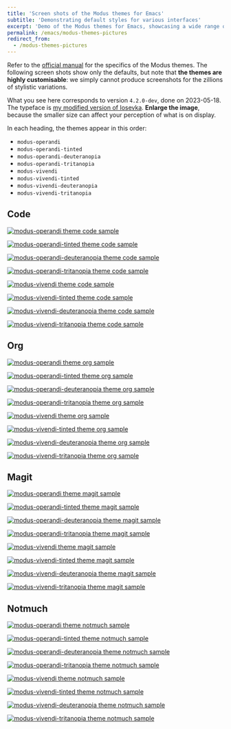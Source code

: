 ```yaml
---
title: 'Screen shots of the Modus themes for Emacs'
subtitle: 'Demonstrating default styles for various interfaces'
excerpt: 'Demo of the Modus themes for Emacs, showcasing a wide range of options and interfaces.'
permalink: /emacs/modus-themes-pictures
redirect_from:
  - /modus-themes-pictures
---
```


Refer to the [official
manual](https://protesilaos.com/emacs/modus-themes) for the specifics
of the Modus themes.  The following screen shots show only the
defaults, but note that **the themes are highly customisable**: we
simply cannot produce screenshots for the zillions of stylistic
variations.

What you see here corresponds to version `4.2.0-dev`, done on
2023-05-18.  The typeface is [my modified version of
Iosevka](https://git.sr.ht/~protesilaos/iosevka-comfy).  **Enlarge the
image**, because the smaller size can affect your perception of what
is on display.

In each heading, the themes appear in this order:

- `modus-operandi`
- `modus-operandi-tinted`
- `modus-operandi-deuteranopia`
- `modus-operandi-tritanopia`
- `modus-vivendi`
- `modus-vivendi-tinted`
- `modus-vivendi-deuteranopia`
- `modus-vivendi-tritanopia`

## Code

<a href="{{'/assets/images/modus/modus-operandi-code.png' | absolute_url}}"><img alt="modus-operandi theme code sample" src="{{'/assets/images/modus/modus-operandi-code.png' | absolute_url }}"/></a>

<a href="{{'/assets/images/modus/modus-operandi-tinted-code.png' | absolute_url}}"><img alt="modus-operandi-tinted theme code sample" src="{{'/assets/images/modus/modus-operandi-tinted-code.png' | absolute_url }}"/></a>

<a href="{{'/assets/images/modus/modus-operandi-deuteranopia-code.png' | absolute_url}}"><img alt="modus-operandi-deuteranopia theme code sample" src="{{'/assets/images/modus/modus-operandi-deuteranopia-code.png' | absolute_url }}"/></a>

<a href="{{'/assets/images/modus/modus-operandi-tritanopia-code.png' | absolute_url}}"><img alt="modus-operandi-tritanopia theme code sample" src="{{'/assets/images/modus/modus-operandi-tritanopia-code.png' | absolute_url }}"/></a>

<a href="{{'/assets/images/modus/modus-vivendi-code.png' | absolute_url}}"><img alt="modus-vivendi theme code sample" src="{{'/assets/images/modus/modus-vivendi-code.png' | absolute_url }}"/></a>

<a href="{{'/assets/images/modus/modus-vivendi-tinted-code.png' | absolute_url}}"><img alt="modus-vivendi-tinted theme code sample" src="{{'/assets/images/modus/modus-vivendi-tinted-code.png' | absolute_url }}"/></a>

<a href="{{'/assets/images/modus/modus-vivendi-deuteranopia-code.png' | absolute_url}}"><img alt="modus-vivendi-deuteranopia theme code sample" src="{{'/assets/images/modus/modus-vivendi-deuteranopia-code.png' | absolute_url }}"/></a>

<a href="{{'/assets/images/modus/modus-vivendi-tritanopia-code.png' | absolute_url}}"><img alt="modus-vivendi-tritanopia theme code sample" src="{{'/assets/images/modus/modus-vivendi-tritanopia-code.png' | absolute_url }}"/></a>

## Org

<a href="{{'/assets/images/modus/modus-operandi-org.png' | absolute_url}}"><img alt="modus-operandi theme org sample" src="{{'/assets/images/modus/modus-operandi-org.png' | absolute_url }}"/></a>

<a href="{{'/assets/images/modus/modus-operandi-tinted-org.png' | absolute_url}}"><img alt="modus-operandi-tinted theme org sample" src="{{'/assets/images/modus/modus-operandi-tinted-org.png' | absolute_url }}"/></a>

<a href="{{'/assets/images/modus/modus-operandi-deuteranopia-org.png' | absolute_url}}"><img alt="modus-operandi-deuteranopia theme org sample" src="{{'/assets/images/modus/modus-operandi-deuteranopia-org.png' | absolute_url }}"/></a>

<a href="{{'/assets/images/modus/modus-operandi-tritanopia-org.png' | absolute_url}}"><img alt="modus-operandi-tritanopia theme org sample" src="{{'/assets/images/modus/modus-operandi-tritanopia-org.png' | absolute_url }}"/></a>

<a href="{{'/assets/images/modus/modus-vivendi-org.png' | absolute_url}}"><img alt="modus-vivendi theme org sample" src="{{'/assets/images/modus/modus-vivendi-org.png' | absolute_url }}"/></a>

<a href="{{'/assets/images/modus/modus-vivendi-tinted-org.png' | absolute_url}}"><img alt="modus-vivendi-tinted theme org sample" src="{{'/assets/images/modus/modus-vivendi-tinted-org.png' | absolute_url }}"/></a>

<a href="{{'/assets/images/modus/modus-vivendi-deuteranopia-org.png' | absolute_url}}"><img alt="modus-vivendi-deuteranopia theme org sample" src="{{'/assets/images/modus/modus-vivendi-deuteranopia-org.png' | absolute_url }}"/></a>

<a href="{{'/assets/images/modus/modus-vivendi-tritanopia-org.png' | absolute_url}}"><img alt="modus-vivendi-tritanopia theme org sample" src="{{'/assets/images/modus/modus-vivendi-tritanopia-org.png' | absolute_url }}"/></a>

## Magit

<a href="{{'/assets/images/modus/modus-operandi-magit.png' | absolute_url}}"><img alt="modus-operandi theme magit sample" src="{{'/assets/images/modus/modus-operandi-magit.png' | absolute_url }}"/></a>

<a href="{{'/assets/images/modus/modus-operandi-tinted-magit.png' | absolute_url}}"><img alt="modus-operandi-tinted theme magit sample" src="{{'/assets/images/modus/modus-operandi-tinted-magit.png' | absolute_url }}"/></a>

<a href="{{'/assets/images/modus/modus-operandi-deuteranopia-magit.png' | absolute_url}}"><img alt="modus-operandi-deuteranopia theme magit sample" src="{{'/assets/images/modus/modus-operandi-deuteranopia-magit.png' | absolute_url }}"/></a>

<a href="{{'/assets/images/modus/modus-operandi-tritanopia-magit.png' | absolute_url}}"><img alt="modus-operandi-tritanopia theme magit sample" src="{{'/assets/images/modus/modus-operandi-tritanopia-magit.png' | absolute_url }}"/></a>

<a href="{{'/assets/images/modus/modus-vivendi-magit.png' | absolute_url}}"><img alt="modus-vivendi theme magit sample" src="{{'/assets/images/modus/modus-vivendi-magit.png' | absolute_url }}"/></a>

<a href="{{'/assets/images/modus/modus-vivendi-tinted-magit.png' | absolute_url}}"><img alt="modus-vivendi-tinted theme magit sample" src="{{'/assets/images/modus/modus-vivendi-tinted-magit.png' | absolute_url }}"/></a>

<a href="{{'/assets/images/modus/modus-vivendi-deuteranopia-magit.png' | absolute_url}}"><img alt="modus-vivendi-deuteranopia theme magit sample" src="{{'/assets/images/modus/modus-vivendi-deuteranopia-magit.png' | absolute_url }}"/></a>

<a href="{{'/assets/images/modus/modus-vivendi-tritanopia-magit.png' | absolute_url}}"><img alt="modus-vivendi-tritanopia theme magit sample" src="{{'/assets/images/modus/modus-vivendi-tritanopia-magit.png' | absolute_url }}"/></a>

## Notmuch

<a href="{{'/assets/images/modus/modus-operandi-notmuch.png' | absolute_url}}"><img alt="modus-operandi theme notmuch sample" src="{{'/assets/images/modus/modus-operandi-notmuch.png' | absolute_url }}"/></a>

<a href="{{'/assets/images/modus/modus-operandi-tinted-notmuch.png' | absolute_url}}"><img alt="modus-operandi-tinted theme notmuch sample" src="{{'/assets/images/modus/modus-operandi-tinted-notmuch.png' | absolute_url }}"/></a>

<a href="{{'/assets/images/modus/modus-operandi-deuteranopia-notmuch.png' | absolute_url}}"><img alt="modus-operandi-deuteranopia theme notmuch sample" src="{{'/assets/images/modus/modus-operandi-deuteranopia-notmuch.png' | absolute_url }}"/></a>

<a href="{{'/assets/images/modus/modus-operandi-tritanopia-notmuch.png' | absolute_url}}"><img alt="modus-operandi-tritanopia theme notmuch sample" src="{{'/assets/images/modus/modus-operandi-tritanopia-notmuch.png' | absolute_url }}"/></a>

<a href="{{'/assets/images/modus/modus-vivendi-notmuch.png' | absolute_url}}"><img alt="modus-vivendi theme notmuch sample" src="{{'/assets/images/modus/modus-vivendi-notmuch.png' | absolute_url }}"/></a>

<a href="{{'/assets/images/modus/modus-vivendi-tinted-notmuch.png' | absolute_url}}"><img alt="modus-vivendi-tinted theme notmuch sample" src="{{'/assets/images/modus/modus-vivendi-tinted-notmuch.png' | absolute_url }}"/></a>

<a href="{{'/assets/images/modus/modus-vivendi-deuteranopia-notmuch.png' | absolute_url}}"><img alt="modus-vivendi-deuteranopia theme notmuch sample" src="{{'/assets/images/modus/modus-vivendi-deuteranopia-notmuch.png' | absolute_url }}"/></a>

<a href="{{'/assets/images/modus/modus-vivendi-tritanopia-notmuch.png' | absolute_url}}"><img alt="modus-vivendi-tritanopia theme notmuch sample" src="{{'/assets/images/modus/modus-vivendi-tritanopia-notmuch.png' | absolute_url }}"/></a>
